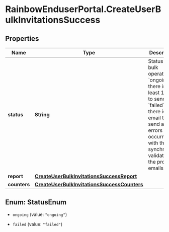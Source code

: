 # RainbowEnduserPortal.CreateUserBulkInvitationsSuccess

## Properties

Name | Type | Description | Notes
------------ | ------------- | ------------- | -------------
**status** | **String** | Status of the bulk operation.    &#x60;ongoing&#x60;: there is at least 1 email to send    &#x60;failed&#x60;: there is no email to send and errors occurred with the synchronous validation of the provided emails | 
**report** | [**CreateUserBulkInvitationsSuccessReport**](CreateUserBulkInvitationsSuccessReport.md) |  | 
**counters** | [**CreateUserBulkInvitationsSuccessCounters**](CreateUserBulkInvitationsSuccessCounters.md) |  | 



## Enum: StatusEnum


* `ongoing` (value: `"ongoing"`)

* `failed` (value: `"failed"`)




